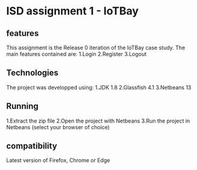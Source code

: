 # ISD assignment 1 - IoTBay

## features
This assignment is the Release 0 iteration of the IoTBay case study. The main features contained are:
1.Login
2.Register
3.Logout

## Technologies
The project was developped using:
1.JDK 1.8
2.Glassfish 4.1
3.Netbeans 13

## Running
1.Extract the zip file
2.Open the project with Netbeans
3.Run the project in Netbeans (select your browser of choice)

## compatibility
Latest version of Firefox, Chrome or Edge
 
